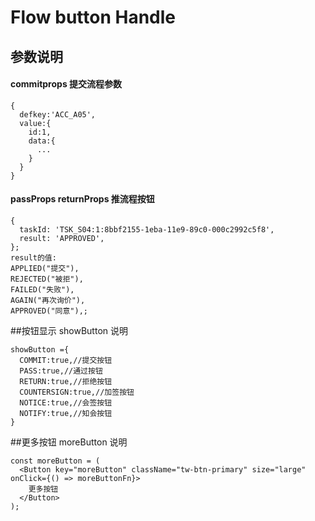 # Flow button Handle
## 参数说明
#### commitprops 提交流程参数
```
{
  defkey:'ACC_A05',
  value:{
    id:1,
    data:{
      ...
    }
  }
}
```
#### passProps returnProps 推流程按钮
```
{
  taskId: 'TSK_S04:1:8bbf2155-1eba-11e9-89c0-000c2992c5f8',
  result: 'APPROVED', 
};
result的值:
APPLIED("提交"),
REJECTED("被拒"),
FAILED("失败"),
AGAIN("再次询价"),
APPROVED("同意"),;

```
##按钮显示 showButton 说明
```
showButton ={
  COMMIT:true,//提交按钮
  PASS:true,//通过按钮
  RETURN:true,//拒绝按钮
  COUNTERSIGN:true,//加签按钮
  NOTICE:true,//会签按钮
  NOTIFY:true,//知会按钮
}
```
##更多按钮 moreButton 说明
```
const moreButton = (
  <Button key="moreButton" className="tw-btn-primary" size="large" onClick={() => moreButtonFn}>
    更多按钮
  </Button>
);
```
